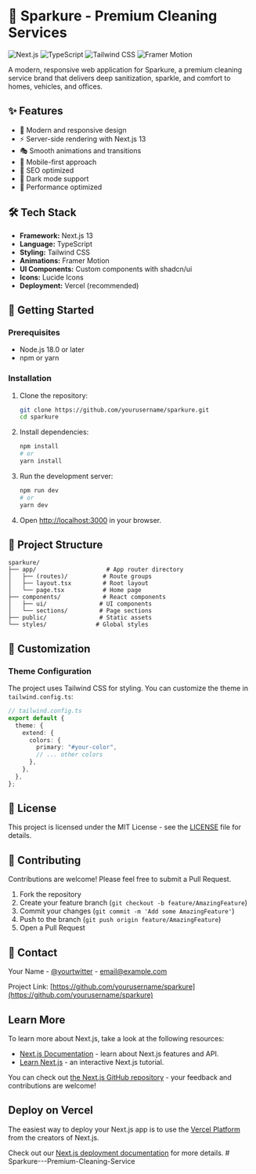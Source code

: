 # 🧹 Sparkure - Premium Cleaning Services

![Next.js](https://img.shields.io/badge/Next.js-13.0-black?style=for-the-badge&logo=next.js)
![TypeScript](https://img.shields.io/badge/TypeScript-5.0-blue?style=for-the-badge&logo=typescript)
![Tailwind CSS](https://img.shields.io/badge/Tailwind_CSS-3.0-38B2AC?style=for-the-badge&logo=tailwind-css)
![Framer Motion](https://img.shields.io/badge/Framer_Motion-10.0-black?style=for-the-badge&logo=framer)

A modern, responsive web application for Sparkure, a premium cleaning service brand that delivers deep sanitization, sparkle, and comfort to homes, vehicles, and offices.

## ✨ Features

- 🎨 Modern and responsive design
- ⚡ Server-side rendering with Next.js 13
- 🎭 Smooth animations and transitions
- 📱 Mobile-first approach
- 🎯 SEO optimized
- 🌙 Dark mode support
- 🚀 Performance optimized

## 🛠️ Tech Stack

- **Framework:** Next.js 13
- **Language:** TypeScript
- **Styling:** Tailwind CSS
- **Animations:** Framer Motion
- **UI Components:** Custom components with shadcn/ui
- **Icons:** Lucide Icons
- **Deployment:** Vercel (recommended)

## 🚀 Getting Started

### Prerequisites

- Node.js 18.0 or later
- npm or yarn

### Installation

1. Clone the repository:

   ```bash
   git clone https://github.com/yourusername/sparkure.git
   cd sparkure
   ```

2. Install dependencies:

   ```bash
   npm install
   # or
   yarn install
   ```

3. Run the development server:

   ```bash
   npm run dev
   # or
   yarn dev
   ```

4. Open [http://localhost:3000](http://localhost:3000) in your browser.

## 📁 Project Structure

```
sparkure/
├── app/                    # App router directory
│   ├── (routes)/          # Route groups
│   ├── layout.tsx         # Root layout
│   └── page.tsx           # Home page
├── components/            # React components
│   ├── ui/               # UI components
│   └── sections/         # Page sections
├── public/               # Static assets
└── styles/              # Global styles
```

## 🎨 Customization

### Theme Configuration

The project uses Tailwind CSS for styling. You can customize the theme in `tailwind.config.ts`:

```typescript
// tailwind.config.ts
export default {
  theme: {
    extend: {
      colors: {
        primary: "#your-color",
        // ... other colors
      },
    },
  },
};
```

## 📝 License

This project is licensed under the MIT License - see the [LICENSE](LICENSE) file for details.

## 🤝 Contributing

Contributions are welcome! Please feel free to submit a Pull Request.

1. Fork the repository
2. Create your feature branch (`git checkout -b feature/AmazingFeature`)
3. Commit your changes (`git commit -m 'Add some AmazingFeature'`)
4. Push to the branch (`git push origin feature/AmazingFeature`)
5. Open a Pull Request

## 📧 Contact

Your Name - [@yourtwitter](https://twitter.com/yourtwitter) - email@example.com

Project Link: [https://github.com/yourusername/sparkure](https://github.com/yourusername/sparkure)

## Learn More

To learn more about Next.js, take a look at the following resources:

- [Next.js Documentation](https://nextjs.org/docs) - learn about Next.js features and API.
- [Learn Next.js](https://nextjs.org/learn) - an interactive Next.js tutorial.

You can check out [the Next.js GitHub repository](https://github.com/vercel/next.js) - your feedback and contributions are welcome!

## Deploy on Vercel

The easiest way to deploy your Next.js app is to use the [Vercel Platform](https://vercel.com/new?utm_medium=default-template&filter=next.js&utm_source=create-next-app&utm_campaign=create-next-app-readme) from the creators of Next.js.

Check out our [Next.js deployment documentation](https://nextjs.org/docs/app/building-your-application/deploying) for more details.
#   S p a r k u r e - - - P r e m i u m - C l e a n i n g - S e r v i c e 
 
 
